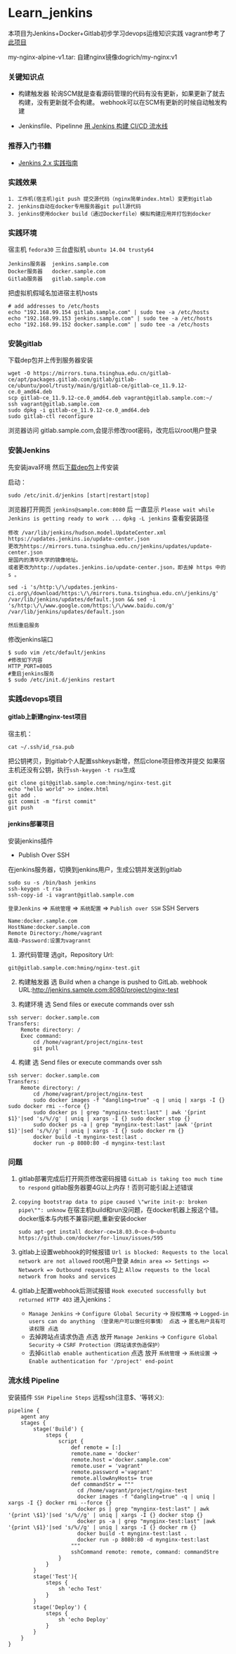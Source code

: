 # Learn_jenkins
本项目为Jenkins+Docker+Gitlab初步学习devops运维知识实践
vagrant参考了[此项目](https://github.com/ernesen/infra-ansible)

my-nginx-alpine-v1.tar: 自建nginx镜像dogrich/my-nginx:v1

### 关键知识点
* 构建触发器
    轮询SCM就是查看源码管理的代码有没有更新，如果更新了就去构建，没有更新就不会构建。
    webhook可以在SCM有更新的时候自动触发构建

* Jenkinsfile、Pipelinne
    [用 Jenkins 构建 CI/CD 流水线](https://linux.cn/article-11546-1.html)

### 推荐入门书籍
* [Jenkins 2.x 实践指南](https://book.douban.com/subject/33407581/)


### 实践效果
```
1. 工作机(宿主机)git push 提交源代码（nginx简单index.html）变更到gitlab
2. jenkins自动在docker专用服务器git pull源代码
3. jenkins使用docker build（通过Dockerfile）模拟构建应用并打包到docker
```

### 实践环境
宿主机 `fedora30`
三台虚拟机 `ubuntu 14.04 trusty64`
```
Jenkins服务器  jenkins.sample.com
Docker服务器   docker.sample.com
Gitlab服务器   gitlab.sample.com 
```

把虚拟机假域名加进宿主机hosts
```
# add addresses to /etc/hosts 
echo "192.168.99.154 gitlab.sample.com" | sudo tee -a /etc/hosts 
echo "192.168.99.153 jenkins.sample.com" | sudo tee -a /etc/hosts 
echo "192.168.99.152 docker.sample.com" | sudo tee -a /etc/hosts 
```

### 安装gitlab
下载dep包并上传到服务器安装
```
wget -O https://mirrors.tuna.tsinghua.edu.cn/gitlab-ce/apt/packages.gitlab.com/gitlab/gitlab-ce/ubuntu/pool/trusty/main/g/gitlab-ce/gitlab-ce_11.9.12-ce.0_amd64.deb
scp gitlab-ce_11.9.12-ce.0_amd64.deb vagrant@gitlab.sample.com:~/
ssh vagrant@gitlab.sample.com
sudo dpkg -i gitlab-ce_11.9.12-ce.0_amd64.deb
sudo gitlab-ctl reconfigure
```

浏览器访问 gitlab.sample.com,会提示修改root密码，改完后以root用户登录

### 安装Jenkins
先安装java环境
然后[下载dep包](https://mirrors.tuna.tsinghua.edu.cn/jenkins/debian-stable/jenkins_2.235.3_all.deb)上传安装

启动：
```
sudo /etc/init.d/jenkins [start|restart|stop]
```

浏览器打开网页 `jenkins@sample.com:8080` 后
一直显示 `Please wait while Jenkins is getting ready to work ...`
`dpkg -L jenkins` 查看安装路径
```
修改 /var/lib/jenkins/hudson.model.UpdateCenter.xml
https://updates.jenkins.io/update-center.json
更改为https://mirrors.tuna.tsinghua.edu.cn/jenkins/updates/update-center.json
是国内的清华大学的镜像地址。
或者更改为http://updates.jenkins.io/update-center.json，即去掉 https 中的 s 。

sed -i 's/http:\/\/updates.jenkins-ci.org\/download/https:\/\/mirrors.tuna.tsinghua.edu.cn\/jenkins/g' /var/lib/jenkins/updates/default.json && sed -i 's/http:\/\/www.google.com/https:\/\/www.baidu.com/g' /var/lib/jenkins/updates/default.json

然后重启服务
```

修改jenkins端口
```
$ sudo vim /etc/default/jenkins
#修改如下内容
HTTP_PORT=8085
#重启jenkins服务
$ sudo /etc/init.d/jenkins restart
```

### 实践devops项目
#### gitlab上新建nginx-test项目
宿主机：
```
cat ~/.ssh/id_rsa.pub 
```
把公钥拷贝，到gitlab个人配置sshkeys新增，然后clone项目修改并提交
如果宿主机还没有公钥，执行`ssh-keygen -t rsa`生成
```
git clone git@gitlab.sample.com:hming/nginx-test.git
echo "hello world" >> index.html
git add .
git commit -m "first commit"
git push
```

#### jenkins部署项目
安装jenkins插件
* Publish Over SSH

在jenkins服务器，切换到jenkins用户，生成公钥并发送到gitlab
```
sudo su -s /bin/bash jenkins
ssh-keygen -t rsa
ssh-copy-id -i vagrant@gitlab.sample.com 
```

`登录Jenkins` => `系统管理` => `系统配置` => `Publish over SSH`
SSH Servers
```
Name:docker.sample.com
HostName:docker.sample.com
Remote Directory:/home/vagrant
高级-Password:设置为vagrannt
```

1. 源代码管理
选git，Repository Url:
```
git@gitlab.sample.com:hming/nginx-test.git
```

2. 构建触发器
选 Build when a change is pushed to GitLab. 
webhook URL:http://jenkins.sample.com:8080/project/nginx-test

3. 构建环境
选 Send files or execute commands over ssh
```
ssh server: docker.sample.com
Transfers: 
    Remote directory: /
    Exec command:
        cd /home/vagrant/project/nginx-test
        git pull
```
 
4. 构建
选 Send files or execute commands over ssh
```
ssh server: docker.sample.com
Transfers: 
    Remote directory: /
        cd /home/vagrant/project/nginx-test
        sudo docker images -f "dangling=true" -q | uniq | xargs -I {} sudo docker rmi --force {}
        sudo docker ps | grep "mynginx-test:last" | awk '{print  $1}'|sed 's/%//g' | uniq | xargs -I {} sudo docker stop {}
        sudo docker ps -a | grep "mynginx-test:last" |awk '{print  $1}'|sed 's/%//g' | uniq | xargs -I {} sudo docker rm {}
        docker build -t mynginx-test:last .
        docker run -p 8080:80 -d mynginx-test:last 
```

### 问题
1. gitlab部署完成后打开网页修改密码报错 `GitLab is taking too much time to respond`
    gitlab服务器要4G以上内存！否则可能引起上述错误

2. `copying bootstrap data to pipe caused \"write init-p: broken pipe\"": unknow`
    在宿主机build和run没问题，在docker机器上报这个错。docker版本与内核不兼容问题,重新安装docker
    ```
    sudo apt-get install docker-ce=18.03.0~ce-0~ubuntu
    https://github.com/docker/for-linux/issues/595
    ```

3. gitlab上设置webhook的时候报错 `Url is blocked: Requests to the local network are not allowed`
    root用户登录 `Admin area => Settings => Netwwork => Outbound requests` 勾上 `Allow requests to the local network from hooks and services`

4. gitlab上配置webhook后测试报错 `Hook executed successfully but returned HTTP 403` 
    进入jenkins：
    * `Manage Jenkins` -> `Configure Global Security` -> `授权策略` -> `Logged-in users can do anything （登录用户可以做任何事情） 点选` -> `匿名用户具有可读权限 点选`
    * 去掉跨站点请求伪造 点选 放开
    `Manage Jenkins` -> `Configure Global Security` -> `CSRF Protection（跨站请求伪造保护）`
    * 去掉`Gitlab enable authentication` 点选 放开
    `系统管理` -> `系统设置` -> `Enable authentication for '/project' end-point`
    
### 流水线 Pipeline    
安装插件 `SSH Pipeline Steps`
远程ssh(注意$、'等转义):
```
pipeline { 
    agent any 
    stages {
        stage('Build') { 
            steps { 
                script {
                    def remote = [:]
                    remote.name = 'docker'
                    remote.host ='docker.sample.com'
                    remote.user = 'vagrant'
                    remote.password ='vagrant'
                    remote.allowAnyHosts= true
                    def commandStr = """
                      cd /home/vagrant/project/nginx-test
                      docker images -f "dangling=true" -q | uniq | xargs -I {} docker rmi --force {}
                      docker ps | grep "mynginx-test:last" | awk '{print \$1}'|sed 's/%//g' | uniq | xargs -I {} docker stop {}
                      docker ps -a | grep "mynginx-test:last" |awk '{print \$1}'|sed 's/%//g' | uniq | xargs -I {} docker rm {}
                      docker build -t mynginx-test:last .
                      docker run -p 8080:80 -d mynginx-test:last
                    """
                    sshCommand remote: remote, command: commandStre
                }
            }
        }
        stage('Test'){
            steps {
                sh 'echo Test'
            }
        }
        stage('Deploy') {
            steps {
                sh 'echo Deploy'
            }
        }
    }
}
```




